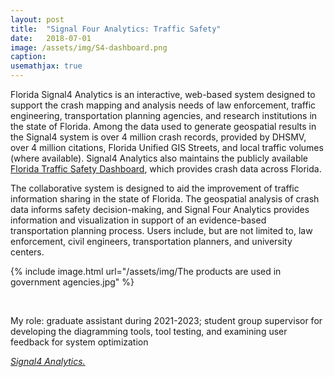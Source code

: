 ```yaml
---
layout: post
title:  "Signal Four Analytics: Traffic Safety"
date:   2018-07-01
image: /assets/img/S4-dashboard.png
caption:
usemathjax: true
---
```


Florida Signal4 Analytics is an interactive, web-based system designed to support the crash mapping and analysis needs of law enforcement, traffic engineering, transportation planning agencies, and research institutions in the state of Florida. Among the data used to generate geospatial results in the Signal4 system is over 4 million crash records, provided by DHSMV, over 4 million citations, Florida Unified GIS Streets, and local traffic volumes (where available). Signal4 Analytics also maintains the publicly available [Florida Traffic Safety Dashboard](https://signal4analytics.com/), which provides crash data across Florida. 

The collaborative system is designed to aid the improvement of traffic information sharing in the state of Florida. The geospatial analysis of crash data informs safety decision-making, and Signal Four Analytics provides information and visualization in support of an evidence-based transportation planning process. Users include, but are not limited to, law enforcement, civil engineers, transportation planners, and university centers.

{% include image.html url="/assets/img/The products are used in government agencies.jpg" %}

<br />

My role: graduate assistant during 2021-2023; student group supervisor for developing the diagramming tools, tool testing, and examining user feedback for system optimization

[*Signal4 Analytics.*](https://www.geoplan.ufl.edu/portfolio/signal4/)

